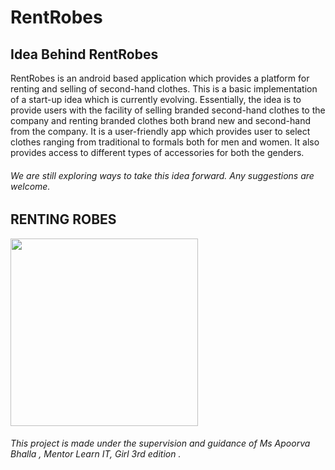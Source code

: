 # RentRobes
## Idea Behind RentRobes              
RentRobes is an android based application which provides a platform for renting and selling of second-hand clothes. This is a basic implementation of a start-up idea which is currently evolving. Essentially, the idea is to provide users with the facility of selling branded second-hand clothes to the company and renting branded clothes both brand new and second-hand from the company. It is a user-friendly app which provides user to select clothes ranging from traditional to formals both for men and women. It also provides access to different types of accessories for both the genders.

###### We are still exploring ways to take this idea forward. Any suggestions are welcome.

## RENTING ROBES

<img src="/Images/GifForRentingFeature.gif"  width="300px">


###### This project is made under the supervision and guidance of Ms Apoorva Bhalla , Mentor Learn IT, Girl 3rd edition .
